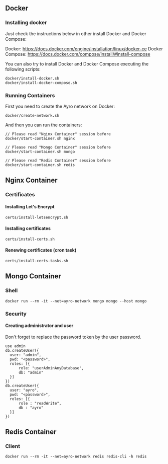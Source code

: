 ## Docker ##

### Installing docker ###

Just check the instructions below in other install Docker and Docker Compose:

Docker: https://docs.docker.com/engine/installation/linux/docker-ce
Docker Compose: https://docs.docker.com/compose/install/#install-compose

You can also try to install Docker and Docker Compose executing the following scripts:
````
docker/install-docker.sh
docker/install-docker-compose.sh
````

### Running Containers ###

First you need to create the Ayro network on Docker:
````
docker/create-network.sh
````
And then you can run the containers:
````
// Please read "Nginx Container" session before
docker/start-container.sh nginx

// Please read "Mongo Container" session before
docker/start-container.sh mongo

// Please read "Redis Container" session before
docker/start-container.sh redis
````

## Nginx Container ##

### Certificates ###

#### Installing Let's Encrypt ####
````
certs/install-letsencrypt.sh
````

#### Installing certificates ####
````
certs/install-certs.sh
````

#### Renewing certificates (cron task) ####
````
certs/install-certs-tasks.sh
````

## Mongo Container ##

### Shell ###

````
docker run --rm -it --net=ayro-network mongo mongo --host mongo
````

### Security ###

#### Creating administrator and user ####

Don't forget to replace the password token by the user password.
````
use admin
db.createUser({
  user: "admin",
  pwd: "<password>",
  roles: [{
      role: "userAdminAnyDatabase",
      db: "admin"
  }]
})
db.createUser({
  user: "ayro",
  pwd: "<password>",
  roles: [{
      role : "readWrite",
      db : "ayro"
  }]
})
````

## Redis Container ##

### Client ###

````
docker run --rm -it --net=ayro-network redis redis-cli -h redis
````